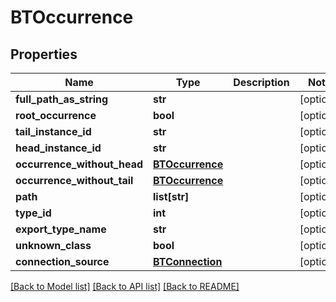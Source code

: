 # BTOccurrence

## Properties
Name | Type | Description | Notes
------------ | ------------- | ------------- | -------------
**full_path_as_string** | **str** |  | [optional] 
**root_occurrence** | **bool** |  | [optional] 
**tail_instance_id** | **str** |  | [optional] 
**head_instance_id** | **str** |  | [optional] 
**occurrence_without_head** | [**BTOccurrence**](BTOccurrence.md) |  | [optional] 
**occurrence_without_tail** | [**BTOccurrence**](BTOccurrence.md) |  | [optional] 
**path** | **list[str]** |  | [optional] 
**type_id** | **int** |  | [optional] 
**export_type_name** | **str** |  | [optional] 
**unknown_class** | **bool** |  | [optional] 
**connection_source** | [**BTConnection**](BTConnection.md) |  | [optional] 

[[Back to Model list]](../README.md#documentation-for-models) [[Back to API list]](../README.md#documentation-for-api-endpoints) [[Back to README]](../README.md)


